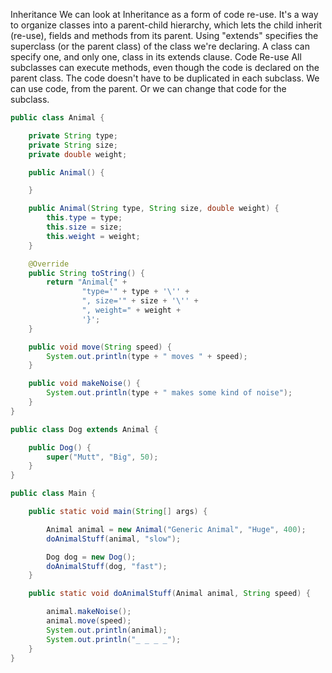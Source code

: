 Inheritance
We can look at Inheritance as a form of code re-use.
It's a way to organize classes into a parent-child hierarchy, which lets the child inherit (re-use), fields and methods from its parent.
Using "extends" specifies the superclass (or the parent class) of the class we're declaring.
A class can specify one, and only one, class in its extends clause.
Code Re-use
All subclasses can execute methods, even though the code is declared on the parent class. 
The code doesn't have to be duplicated in each subclass.
We can use code, from the parent.
Or we can change that code for the subclass. 

```java
public class Animal {

    private String type;
    private String size;
    private double weight;

    public Animal() {

    }

    public Animal(String type, String size, double weight) {
        this.type = type;
        this.size = size;
        this.weight = weight;
    }

    @Override
    public String toString() {
        return "Animal{" +
                "type='" + type + '\'' +
                ", size='" + size + '\'' +
                ", weight=" + weight +
                '}';
    }

    public void move(String speed) {
        System.out.println(type + " moves " + speed);
    }

    public void makeNoise() {
        System.out.println(type + " makes some kind of noise");
    }
}
```
```java
public class Dog extends Animal {

    public Dog() {
        super("Mutt", "Big", 50);
    }
}
```
```java
public class Main {

    public static void main(String[] args) {

        Animal animal = new Animal("Generic Animal", "Huge", 400);
        doAnimalStuff(animal, "slow");

        Dog dog = new Dog();
        doAnimalStuff(dog, "fast");
    }

    public static void doAnimalStuff(Animal animal, String speed) {

        animal.makeNoise();
        animal.move(speed);
        System.out.println(animal);
        System.out.println("_ _ _ _");
    }
}
```